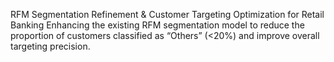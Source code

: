 RFM Segmentation Refinement & Customer Targeting Optimization for Retail Banking
Enhancing the existing RFM segmentation model to reduce the proportion of customers classified as “Others” (<20%) and improve overall targeting precision.
